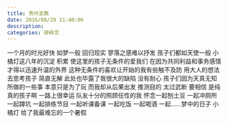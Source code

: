 ```yaml
---
title: 贵州支教
date: 2016/08/20 11:40:06
description:
categories: 碎碎念
---
```


一个月的时光好快 如梦一般 回归现实 寥落之感难以抒发
孩子们都如天使一般 小橘灯这八年的沉淀 积累 使这里的孩子无条件的爱我们 在因为共同利益和事务感情才得以迅速升温的外界 这种无条件的喜欢让开始的我有些触不及防 用大人的想法去思考孩子 简直无解 此处也毕露了我很大的缺陷 没有耐心 孩子们因为天真无知所做的一些事 本意只是为了玩 而我却从后果出发 推测目的 太过武断
要相信 是纯真的孩子啊
一路上很幸运 队友十分的照顾任性的我 怀念一起刨土豆 一起冲厕所 一起蹲坑 一起排练节目 一起听课备课 一起吃饭 一起喝酒 一起……梦中的日子
小橘灯 给了我最难忘的一个暑假
